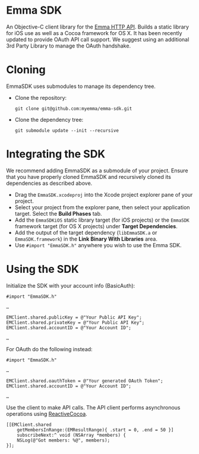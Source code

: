 # Emma SDK

An Objective-C client library for the [Emma HTTP API](http://api.myemma.com/). Builds a static library for iOS use as well as a Cocoa framework for OS X. It has been recently updated to provide OAuth API call support. We suggest using an additional 3rd Party Library to manage the OAuth handshake.

# Cloning

EmmaSDK uses submodules to manage its dependency tree.

- Clone the repository:

    `git clone git@github.com:myemma/emma-sdk.git`
   
- Clone the dependency tree:

    `git submodule update --init --recursive`

# Integrating the SDK

We recommend adding EmmaSDK as a submodule of your project. Ensure that you have properly cloned EmmaSDK and recursively cloned its dependencies as described above. 

- Drag the `EmmaSDK.xcodeproj` into the Xcode project explorer pane of your project. 
- Select your project from the explorer pane, then select your application target. Select the **Build Phases** tab.
- Add the `EmmaSDKiOS` static library target (for iOS projects) or the `EmmaSDK` framework target (for OS X projects) under **Target Dependencies**.
- Add the output of the target dependency (`libEmmaSDK.a` or `EmmaSDK.framework`) in the **Link Binary With Libraries** area.
- Use `#import "EmmaSDK.h"` anywhere you wish to use the Emma SDK.

# Using the SDK

Initialize the SDK with your account info (BasicAuth):

    #import "EmmaSDK.h"
   
    …
    
    EMClient.shared.publicKey = @"Your Public API Key";
    EMClient.shared.privateKey = @"Your Public API Key";
    EMClient.shared.accountID = @"Your Account ID";
    
    …

For OAuth do the following instead:

    #import "EmmaSDK.h"
   
    …
    
    EMClient.shared.oauthToken = @"Your generated OAuth Token";
    EMClient.shared.accountID = @"Your Account ID";
    
    …

Use the client to make API calls. The API client performs asynchronous operations using [ReactiveCocoa](http://github.com/ReactiveCocoa/ReactiveCocoa).

    [[EMClient.shared 
        getMembersInRange:(EMResultRange){ .start = 0, .end = 50 }] 
        subscribeNext:^ void (NSArray *members) {
        NSLog(@"Got members: %@", members);
    }];
